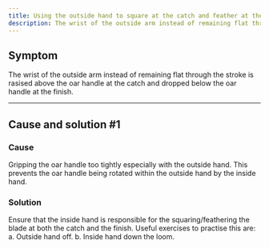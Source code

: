 ```yaml
---
title: Using the outside hand to square at the catch and feather at the finish
description: The wrist of the outside arm instead of remaining flat through the stroke is rasised above the oar handle at the catch and dropped below the oar handle at the finish.
---
```


## Symptom

The wrist of the outside arm instead of remaining flat through the stroke is rasised above the oar handle at the catch and dropped below the oar handle at the finish.

---

## Cause and solution #1

### Cause

Gripping the oar handle too tightly especially with the outside hand. This prevents the oar handle being rotated within the outside hand by the inside hand.

### Solution

Ensure that the inside hand is responsible for the squaring/feathering the blade at both the catch and the finish. Useful exercises to practise this are: a. Outside hand off. b. Inside hand down the loom.